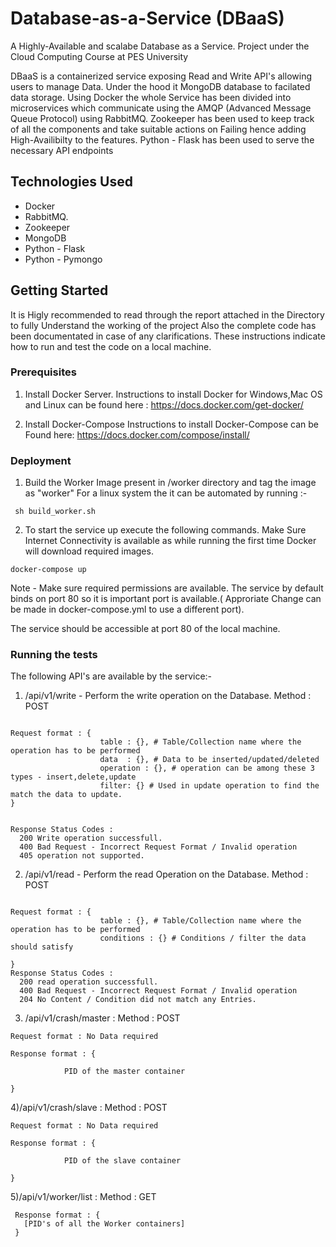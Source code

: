 # Database-as-a-Service (DBaaS)
A Highly-Available and scalabe Database as a Service. Project under the Cloud Computing Course at PES University 

DBaaS is a containerized service exposing Read and Write API's allowing users to manage Data.
Under the hood it MongoDB database to facilated data storage. Using Docker the whole Service has been divided into microservices
which communicate using the AMQP (Advanced Message Queue Protocol) using RabbitMQ. Zookeeper has been used to keep track of all the
components and take suitable actions on Failing hence adding High-Availibilty to the features. Python - Flask has been used to serve 
the necessary API endpoints


## Technologies Used
* Docker
* RabbitMQ.
* Zookeeper
* MongoDB
* Python - Flask
* Python - Pymongo


## Getting Started
It is Higly recommended to read through the report attached in the Directory to fully Understand the working of the project
Also the complete code has been documentated in case of any clarifications.
These instructions indicate how to run and test the code on a local machine.

### Prerequisites

1. Install Docker Server.
Instructions to install Docker for Windows,Mac OS and Linux can be found here : https://docs.docker.com/get-docker/


2. Install Docker-Compose
Instructions to install Docker-Compose can be Found here: https://docs.docker.com/compose/install/


### Deployment
1. Build the Worker Image present in /worker directory and tag the image as "worker"
For a linux system the it can be automated by running :-

``` 
 sh build_worker.sh
```

2. To start the service up execute the following commands.
Make Sure Internet Connectivity is available as while running the first time Docker will download required images.

```
docker-compose up
```
Note - Make sure required permissions are available. The service by default binds on port 80 so it is important port 
is available.( Approriate  Change can be made in docker-compose.yml to use a different port).

The service should be accessible at port 80 of the local machine.

### Running the tests
The following API's are available by the service:-

1) /api/v1/write - Perform the write operation on the Database.
   Method : POST
```

Request format : {
                    table : {}, # Table/Collection name where the operation has to be performed  
                    data  : {}, # Data to be inserted/updated/deleted
                    operation : {}, # operation can be among these 3 types - insert,delete,update 
                    filter: {} # Used in update operation to find the match the data to update.
}


Response Status Codes :
  200 Write operation successfull.
  400 Bad Request - Incorrect Request Format / Invalid operation
  405 operation not supported.

```

2) /api/v1/read - Perform the read Operation on the Database.
  Method : POST
```

Request format : {
                    table : {}, # Table/Collection name where the operation has to be performed  
                    conditions : {} # Conditions / filter the data should satisfy      

}
Response Status Codes :
  200 read operation successfull.
  400 Bad Request - Incorrect Request Format / Invalid operation
  204 No Content / Condition did not match any Entries.

```

3) /api/v1/crash/master :
   Method : POST
```
Request format : No Data required

Response format : {

            PID of the master container
    
}
```

 4)/api/v1/crash/slave :
   Method : POST
```
Request format : No Data required

Response format : {

            PID of the slave container
    
}
```

 5)/api/v1/worker/list :
 Method : GET
 
 ```
  Response format : {
    [PID's of all the Worker containers]
  }
 

 ```

